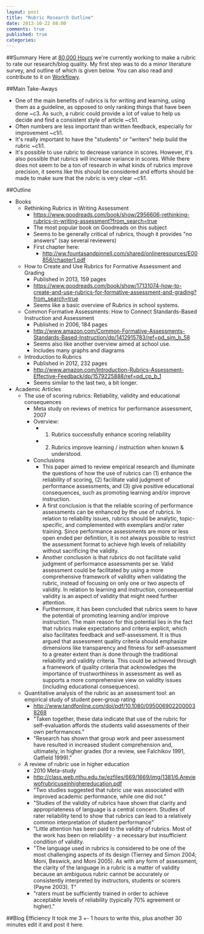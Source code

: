 ```yaml
---
layout: post
title: "Rubric Research Outline"
date: 2013-10-22 08:00
comments: true
published: true
categories: 
---
```



##Summary
Here at [80,000 Hours](http://80000hours.org) we're currently working to make a rubric to rate our research/blog quality.  My first step was to do a minor literature survey, and outline of which is given below.  You can also read and contribute to it on [Workflowy](https://workflowy.com/shared/cb311015-0619-e9bc-9cb6-42ea79e9a2f1/).

##Main Take-Aways
  - One of the main benefits of rubrics is for writing and learning, using them as a guideline, as opposed to only ranking things that have been done <span class="certainty">~c3</span>.  As such, a rubric could provide a lot of value to help us decide and find a consistent style of article <span class="certainty"> ~c1i1</span>.
  - Often numbers are less important than written feedback, especially for improvement <span class="certainty">~c1i1</span>.
  - It's really important to have the "students" or "writers" help build the rubric <span class="certainty">~c1i1</span>.
  - It's possible to use rubric to decrease variance in scores.  However, it's also possible that rubrics will increase variance in scores.  While there does not seem to be a ton of research in what kinds of rubrics improve precision, it seems like this should be considered and efforts should be made to make sure that the rubric is very clear <span class="certainty">~c1i1</span>.


##Outline

- Books
  - Rethinking Rubrics in Writing Assessment
    - <https://www.goodreads.com/book/show/2956606-rethinking-rubrics-in-writing-assessment?from_search=true>
    - The most popular book on Goodreads on this subject
    - Seems to be generally critical of rubrics, though it provides "no answers" (say several reviewers)
    - First chapter here:
      - <http://ww.fountasandpinnell.com/shared/onlineresources/E00856/chapter1.pdf>
  - How to Create and Use Rubrics for Formative Assessment and Grading
    - Published in 2013, 159 pages
    - <https://www.goodreads.com/book/show/17131074-how-to-create-and-use-rubrics-for-formative-assessment-and-grading?from_search=true>
    - Seems like a basic overview of Rubrics in school systems.
  - Common Formative Assessments: How to Connect Standards-Based Instruction and Assessment
    - Published in 2006, 184 pages
    - <http://www.amazon.com/Common-Formative-Assessments-Standards-Based-Instruction/dp/1412915783/ref=pd_sim_b_58>
    - Seems also like another overview aimed at school use.
    - Includes many graphs and diagrams
  - Introduction to Rubrics
    - Published in 2012, 232 pages
    - <http://www.amazon.com/Introduction-Rubrics-Assessment-Effective-Feedback/dp/1579225888/ref=pd_cp_b_1>
    - Seems similar to the last two, a bit longer.
- Academic Articles
  - The use of scoring rubrics: Reliability, validity and educational consequences
    - Meta study on reviews of metrics for performance assessment, 2007
    - Overview:
      - 1) Rubrics successfully enhance scoring reliability
      - 2) Rubrics improve learning / instruction when known & understood.
    - Conclusions
      - This paper aimed to review empirical research and illuminate the questions of how the use of rubrics can (1) enhance the reliability of scoring, (2) facilitate valid judgment of performance assessments, and (3) give positive educational consequences, such as promoting learning and/or improve instruction.
      - A first conclusion is that the reliable scoring of performance assessments can be enhanced by the use of rubrics. In relation to reliability issues, rubrics should be analytic, topic-specific, and complemented with exemplars and/or rater training. Since performance assessments are more or less open ended per definition, it is not always possible to restrict the assessment format to achieve high levels of reliability without sacrificing the validity.
      - Another conclusion is that rubrics do not facilitate valid judgment of performance assessments per se. Valid assessment could be facilitated by using a more comprehensive framework of validity when validating the rubric, instead of focusing on only one or two aspects of validity. In relation to learning and instruction, consequential validity is an aspect of validity that might need further attention.
      - Furthermore, it has been concluded that rubrics seem to have the potential of promoting learning and/or improve instruction. The main reason for this potential lies in the fact that rubrics make expectations and criteria explicit, which also facilitates feedback and self-assessment. It is thus argued that assessment quality criteria should emphasize dimensions like transparency and fitness for self-assessment to a greater extent than is done through the traditional reliability and validity criteria. This could be achieved through a framework of quality criteria that acknowledges the importance of trustworthiness in assessment as well as supports a more comprehensive view on validity issues (including educational consequences).
  - Quantitative analysis of the rubric as an assessment tool: an empirical study of student peer‐group rating
    - <http://www.tandfonline.com/doi/pdf/10.1080/0950069022000038268>
    - "Taken together, these data indicate that use of the rubric for self-evaluation affords the students valid assessments of their own performances."
    - "Research has shown that group work and peer assessment have resulted in increased student comprehension and, ultimately, in higher grades (for a review, see Falchikov 1991, Gatfield 1999)."
  - A review of rubric use in higher education
    - 2010 Meta-study
    - <http://class.web.nthu.edu.tw/ezfiles/669/1669/img/1381/6.Areviewofrubricuseinhighereducation.pdf>
    - "Two studies suggested that rubric use was associated with improved academic performance, while one did not."
    - "Studies of the validity of rubrics have shown that clarity and appropriateness of language is a central concern. Studies of rater reliability tend to show that rubrics can lead to a relatively common interpretation of student performance"
    - "Little attention has been paid to the validity of rubrics.  Most of the work has been on reliability - a necessary but insufficient condition of validity.
    - "The language used in rubrics is considered to be one of the most challenging aspects of its design (Tierney and Simon 2004; Moni, Beswick, and Moni 2005). As with any form of assessment, the clarity of the language in a rubric is a matter of validity because an ambiguous rubric cannot be accurately or consistently interpreted by instructors, students or scorers (Payne 2003). T"
    - "raters must be sufficiently trained in order to achieve acceptable levels of reliability (typically 70% agreement or higher)."

##Blog Efficiency
It took me 3 +- 1 hours to write this, plus another 30 minutes edit it
and post it here.
